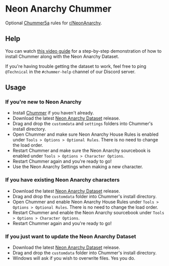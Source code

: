# Neon Anarchy Chummer
Optional [Chummer5a](https://github.com/chummer5a/chummer5a) rules for [r/NeonAnarchy](https://www.reddit.com/r/NeonAnarchy/).

## Help

You can watch [this video guide](https://drive.google.com/file/d/1UyI3ZGuWFZ3Nj-yFhkM9YCrEbGaOrluC/view?usp=sharing) for a step-by-step demonstration of how to install Chummer along with the Neon Anarchy Dataset.

If you're having trouble getting the dataset to work, feel free to ping `@Technical` in the `#chummer-help` channel of our Discord server.

## Usage

### If you're new to Neon Anarchy

- Install [Chummer](https://github.com/chummer5a/chummer5a) if you haven't already.
- Download the latest [Neon Anarchy Dataset](https://github.com/smarekp/NeonAnarchyChummer/releases) release.
- Drag and drop the `customdata` and `settings` folders into Chummer's install directory.
- Open Chummer and make sure Neon Anarchy House Rules is enabled under `Tools > Options > Optional Rules`. There is no need to change the load order.
- Restart Chummer and make sure the Neon Anarchy sourcebook is enabled under `Tools > Options > Character Options`.
- Restart Chummer again and you're ready to go!
- Use the Neon Anarchy Settings when making a new character.

### If you have existing Neon Anarchy characters

- Download the latest [Neon Anarchy Dataset](https://github.com/smarekp/NeonAnarchyChummer/releases) release.
- Drag and drop the `customdata` folder into Chummer's install directory.
- Open Chummer and enable Neon Anarchy House Rules under `Tools > Options > Optional Rules`. There is no need to change the load order.
- Restart Chummer and enable the Neon Anarchy sourcebook under `Tools > Options > Character Options`.
- Restart Chummer again and you're ready to go!

### If you just want to update the Neon Anarchy Dataset

- Download the latest [Neon Anarchy Dataset](https://github.com/smarekp/NeonAnarchyChummer/releases) release.
- Drag and drop the `customdata` folder into Chummer's install directory.
- Windows will ask if you wish to overwrite files. Yes you do.
